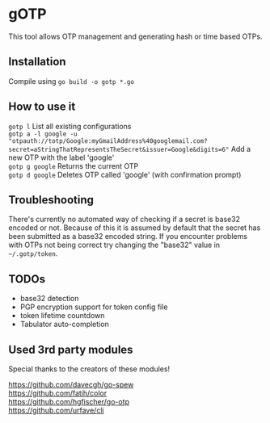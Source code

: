 # gOTP

This tool allows OTP management and generating hash or time based OTPs.

## Installation

Compile using `go build -o gotp *.go`

## How to use it

`gotp l` List all existing configurations  
`gotp a -l google -u "otpauth://totp/Google:myGmailAddress%40googlemail.com?secret=aStringThatRepresentsTheSecret&issuer=Google&digits=6"` Add a new OTP with the label 'google'  
`gotp g google` Returns the current OTP  
`gotp d google` Deletes OTP called 'google' (with confirmation prompt)  

## Troubleshooting

There's currently no automated way of checking if a secret is base32 encoded or not. Because of this it is assumed by default that the secret has been submitted as a base32 encoded string. If you encounter problems with OTPs not being correct try changing the "base32" value in `~/.gotp/token`.

## TODOs

- base32 detection  
- PGP encryption support for token config file  
- token lifetime countdown  
- Tabulator auto-completion  

## Used 3rd party modules

Special thanks to the creators of these modules!  

https://github.com/davecgh/go-spew  
https://github.com/fatih/color  
https://github.com/hgfischer/go-otp  
https://github.com/urfave/cli  
